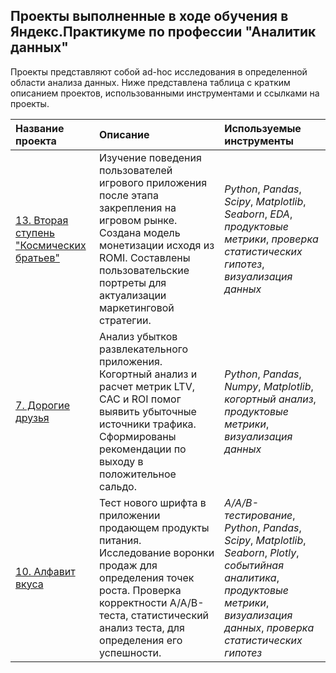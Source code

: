 ## Проекты выполненные в ходе обучения в Яндекс.Практикуме по профессии "Аналитик данных"

Проекты представляют собой ad-hoc исследования в определенной области анализа данных. Ниже представлена таблица с кратким описанием проектов, использованными инструментами и ссылками на проекты.

| Название проекта | Описание | Используемые инструменты |
| :---------------------- | :---------------------- | :---------------------- |
| [13. Вторая ступень "Космических братьев"](13-monetization-user_behavior) | Изучение поведения пользователей игрового приложения после этапа закрепления на игровом рынке. Создана модель монетизации исходя из ROMI. Составлены пользовательские портреты для актуализации маркетинговой стратегии. | *Python*, *Pandas*, *Scipy*, *Matplotlib*, *Seaborn*, *EDA*, *продуктовые метрики*, *проверка статистических гипотез*, *визуализация данных* |
| [7. Дорогие друзья](7-cohor_analysis-metrics) | Анализ убытков развлекательного приложения. Когортный анализ и расчет метрик LTV, CAC и ROI помог выявить убыточные источники трафика. Сформированы рекомендации по выходу в положительное сальдо. | *Python*, *Pandas*, *Numpy*, *Matplotlib*, *когортный анализ*, *продуктовые метрики*, *визуализация данных* |
| [10. Алфавит вкуса](10-AAB-event_analytics-funnel) | Тест нового шрифта в приложении продающем продукты питания. Исследование воронки продаж для определения точек роста. Проверка корректности A/A/B-теста, статистический анализ теста, для определения его успешности. | *A/A/B-тестирование*, *Python*, *Pandas*, *Scipy*, *Matplotlib*, *Seaborn*, *Plotly*, *событийная аналитика*, *продуктовые метрики*, *визуализация данных*, *проверка статистических гипотез* |